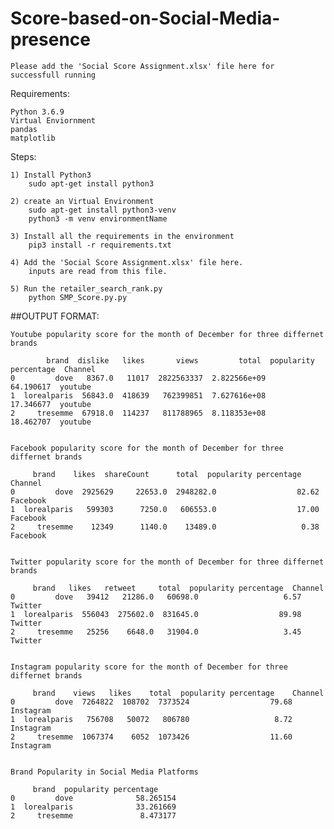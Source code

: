 # Score-based-on-Social-Media-presence

	Please add the 'Social Score Assignment.xlsx' file here for successfull running

Requirements:

	Python 3.6.9
	Virtual Enviornment
	pandas
	matplotlib


Steps:

	1) Install Python3
    	sudo apt-get install python3

	2) create an Virtual Environment
    	sudo apt-get install python3-venv
    	python3 -m venv environmentName

	3) Install all the requirements in the environment
    	pip3 install -r requirements.txt

    4) Add the 'Social Score Assignment.xlsx' file here.
    	inputs are read from this file.

	5) Run the retailer_search_rank.py
    	python SMP_Score.py.py



##OUTPUT FORMAT:

	Youtube popularity score for the month of December for three differnet brands 

         	brand  dislike   likes       views         total  popularity percentage  Channel
	0         dove   8367.0   11017  2822563337  2.822566e+09              64.190617  youtube
	1  lorealparis  56843.0  418639   762399851  7.627616e+08              17.346677  youtube
	2     tresemme  67918.0  114237   811788965  8.118353e+08              18.462707  youtube


	Facebook popularity score for the month of December for three differnet brands 

         brand    likes  shareCount      total  popularity percentage   Channel
	0         dove  2925629     22653.0  2948282.0                  82.62  Facebook
	1  lorealparis   599303      7250.0   606553.0                  17.00  Facebook
	2     tresemme    12349      1140.0    13489.0                   0.38  Facebook


	Twitter popularity score for the month of December for three differnet brands 

         brand   likes   retweet     total  popularity percentage  Channel
	0         dove   39412   21286.0   60698.0                   6.57  Twitter
	1  lorealparis  556043  275602.0  831645.0                  89.98  Twitter
	2     tresemme   25256    6648.0   31904.0                   3.45  Twitter


	Instagram popularity score for the month of December for three differnet brands 

         brand    views   likes    total  popularity percentage    Channel
	0         dove  7264822  108702  7373524                  79.68  Instagram
	1  lorealparis   756708   50072   806780                   8.72  Instagram
	2     tresemme  1067374    6052  1073426                  11.60  Instagram


	Brand Popularity in Social Media Platforms 

         brand  popularity percentage
	0         dove              58.265154
	1  lorealparis              33.261669
	2     tresemme               8.473177


